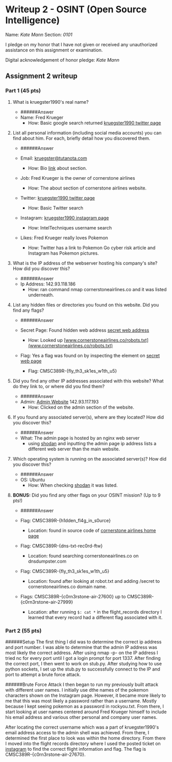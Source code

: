 Writeup 2 - OSINT (Open Source Intelligence)
======

Name: *Kate Mann*
Section: *0101*

I pledge on my honor that I have not given or received any unauthorized assistance on this assignment or examination.

Digital acknowledgement of honor pledge: *Kate Mann*

## Assignment 2 writeup

### Part 1 (45 pts)

1. What is kruegster1990's real name? 
    * ######Answer
    * Name: Fred Krueger
        * How: Basic google search returned [kruegster1990 twitter page](https://twitter.com/kruegster1990)

2. List all personal information (including social media accounts) you can find about him. For each, briefly detail how you discovered them.

    * ######Answer
    * Email: kruegster@tutanota.com
        * How: Bio [link](http://cornerstoneairlines.co/about.html) about section.
     
    * Job: Fred Krueger is the owner of cornerstone airlines
        * How: The about section of cornerstone airlines website. 

    * Twitter: [kruegster1990 twitter page](https://twitter.com/kruegster1990)
        * How: Basic Twitter search
     
    * Instagram: [kruegster1990 instagram page](https://www.instagram.com/kruegster1990/)
        * How: IntelTechniques username search
    
    * Likes: Fred Krueger really loves Pokemon
        * How: Twitter has a link to Pokemon Go cyber risk article and Instagram has Pokemon pictures. 

3. What is the IP address of the webserver hosting his company's site? How did you discover this?
    * ######Answer
    * Ip Address: 142.93.118.186
        * How: ran command nmap cornerstoneairlines.co and it was listed underneath. 

4. List any hidden files or directories you found on this website. Did you find any flags?
    * ######Answer
    * Secret Page: Found hidden web address [secret web address](www.cornerstoneairlines.co/secret)
        * How: Looked up [www.cornerstoneairlines.co/robots.txt](www.cornerstoneairlines.co/robots.txt)

    * Flag: Yes a flag was found on by inspecting the element on [secret web page](www.cornerstoneairlines.co/secret)
        * Flag: CMSC389R-{fly_th3_sk1es_w1th_u5}

5. Did you find any other IP addresses associated with this website? What do they link to, or where did you find them?
    * ######Answer
    * Admin: [Admin Website](http://142.93.117.193/) 142.93.117.193
        * How: Clicked on the admin section of the website. 

6. If you found any associated server(s), where are they located? How did you discover this?
    * ######Answer
    * What: The admin page is hosted by an nginx web server
        * using [shodan](https://www.shodan.io/host/142.93.117.193) and inputting the admin page ip address lists a different web server than 
        the main website. 
     
7. Which operating system is running on the associated server(s)? How did you discover this?
    * ######Answer
    * OS: Ubuntu
        * How: When checking [shodan](https://www.shodan.io/host/142.93.117.193) it was listed.

8. **BONUS:** Did you find any other flags on your OSINT mission? (Up to 9 pts!)
    * ######Answer

    * Flag: CMSC389R-{h1dden_fl4g_in_s0urce} 
        * Location: found in source code of [cornerstone airlines home page](http://cornerstoneairlines.co/index.html)

    * Flag: CMSC389R-{dns-txt-rec0rd-ftw}
        * Location: found searching cornerstoneairlines.co on dnsdumpster.com

    * Flag: CMSC389R-{fly_th3_sk1es_w1th_u5}
        * Location: found after looking at robot.txt and adding /secret to cornerstoneairlines.co domain name.
     
    * Flags: CMSC389R-{c0rn3rstone-air-27600} up to CMSC389R-{c0rn3rstone-air-27999}
        * Location: after running `$: cat *` in the flight_records directory I learned that every record had a different
                    flag associated with it. 


### Part 2 (55 pts)

######Setup
The first thing I did was to determine the correct ip address and port number. I was able to determine that the admin 
IP address was most likely the correct address. After using nmap -p- on the IP address I tried nc <IP> <Port> for 
every port until I got a login prompt for port 1337. After finding the correct port, I then went to work on stub.py. 
After studying how to use python sockets, I set up the stub.py to successfully connect to the IP and port to 
attempt a brute force attack. 

######Brute Force Attack
I then began to run my previously built attack with different user names. I initially use dthe names of the 
pokemon characters shown on the Instagram page. However, it became more likely to me that this was most likely a 
password rather than a username. Mostly because I kept seeing pokemon as a password in rockyou.txt. From there, 
I start looking at user names centered around Fred Krueger himself to include his email address and various other 
personal and company user names. 

After locating the correct username which was a part of kruegster1990's email address access to the admin shell 
was achieved. From there, I determined the first place to look was within the home directory. From there I moved 
into the flight records directory where I used the posted ticket on [instagram](https://www.instagram.com/kruegster1990/) 
to find the correct flight information and flag. The flag is CMSC389R-{c0rn3rstone-air-27670}. 

